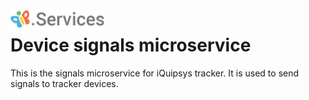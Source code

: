 # <img src="https://github.com/pip-services/pip-services/raw/master/design/Logo.png" alt="Pip.Services Logo" style="max-width:30%"> <br/> Device signals microservice

This is the signals microservice for iQuipsys tracker. 
It is used to send signals to tracker devices.
